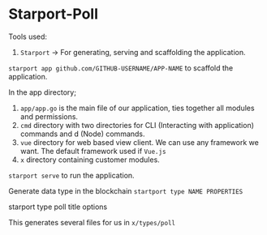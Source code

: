 # Starport-Poll

Tools used:
1. `Starport` -> For generating, serving and scaffolding the application.

`starport app github.com/GITHUB-USERNAME/APP-NAME` to scaffold the application.

In the app directory;
1. `app/app.go` is the main file of our application, ties together all modules and permissions.
2. `cmd` directory with two directories for CLI (Interacting with application) commands and d (Node) commands.
3. `vue` directory for web based view client. We can use any framework we want. The default framework used if `Vue.js`
4. `x` directory containing customer modules.

`starport serve` to run the application.


Generate data type in the blockchain
`startport type NAME PROPERTIES`

starport type poll title options

This generates several files for us in `x/types/poll`